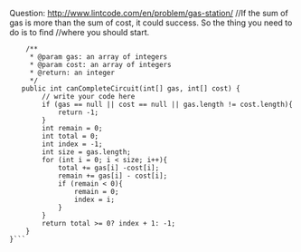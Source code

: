 Question: http://www.lintcode.com/en/problem/gas-station/
//If the sum of gas is more than the sum of cost, it could success. So the thing you need to do is to find 
//where you should start.
```public class Solution {
    /**
     * @param gas: an array of integers
     * @param cost: an array of integers
     * @return: an integer
     */
   public int canCompleteCircuit(int[] gas, int[] cost) {
        // write your code here
        if (gas == null || cost == null || gas.length != cost.length){
            return -1;
        }
        int remain = 0;
        int total = 0;
        int index = -1;
        int size = gas.length;
        for (int i = 0; i < size; i++){
            total += gas[i] -cost[i];
            remain += gas[i] - cost[i];
            if (remain < 0){
                remain = 0;
                index = i;
            }
        }
        return total >= 0? index + 1: -1;
    }
}```
